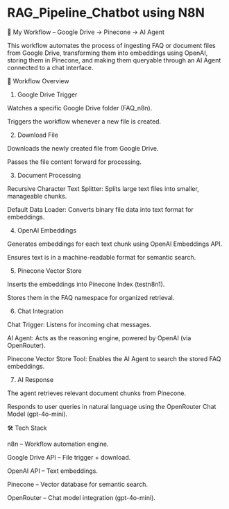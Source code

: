 # RAG_Pipeline_Chatbot using N8N
📌 My Workflow – Google Drive → Pinecone → AI Agent

This workflow automates the process of ingesting FAQ or document files from Google Drive, transforming them into embeddings using OpenAI, storing them in Pinecone, and making them queryable through an AI Agent connected to a chat interface.

🚀 Workflow Overview
1. Google Drive Trigger

Watches a specific Google Drive folder (FAQ_n8n).

Triggers the workflow whenever a new file is created.

2. Download File

Downloads the newly created file from Google Drive.

Passes the file content forward for processing.

3. Document Processing

Recursive Character Text Splitter: Splits large text files into smaller, manageable chunks.

Default Data Loader: Converts binary file data into text format for embeddings.

4. OpenAI Embeddings

Generates embeddings for each text chunk using OpenAI Embeddings API.

Ensures text is in a machine-readable format for semantic search.

5. Pinecone Vector Store

Inserts the embeddings into Pinecone Index (testn8n1).

Stores them in the FAQ namespace for organized retrieval.

6. Chat Integration

Chat Trigger: Listens for incoming chat messages.

AI Agent: Acts as the reasoning engine, powered by OpenAI (via OpenRouter).

Pinecone Vector Store Tool: Enables the AI Agent to search the stored FAQ embeddings.

7. AI Response

The agent retrieves relevant document chunks from Pinecone.

Responds to user queries in natural language using the OpenRouter Chat Model (gpt-4o-mini).

🛠️ Tech Stack

n8n – Workflow automation engine.

Google Drive API – File trigger + download.

OpenAI API – Text embeddings.

Pinecone – Vector database for semantic search.

OpenRouter – Chat model integration (gpt-4o-mini).
